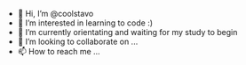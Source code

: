 - 👋 Hi, I’m @coolstavo
- 👀 I’m interested in learning to code :)
- 🌱 I’m currently orientating and waiting for my study to begin
- 💞️ I’m looking to collaborate on ...
- 📫 How to reach me ...

<!---
coolstavo/coolstavo is a ✨ special ✨ repository because its `README.md` (this file) appears on your GitHub profile.
You can click the Preview link to take a look at your changes.
--->
